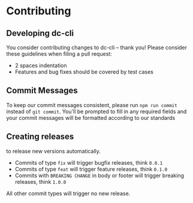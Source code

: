 # Contributing

## Developing dc-cli

You consider contributing changes to dc-cli – thank you!
Please consider these guidelines when filing a pull request:

*  2 spaces indentation
*  Features and bug fixes should be covered by test cases

## Commit Messages

To keep our commit messages consistent, please run `npm run commit` instead of `git commit`.
You'll be prompted to fill in any required fields and your commit messages will be formatted according to our standards 

## Creating releases

to release new versions automatically.

*  Commits of type `fix` will trigger bugfix releases, think `0.0.1`
*  Commits of type `feat` will trigger feature releases, think `0.1.0`
*  Commits with `BREAKING CHANGE` in body or footer will trigger breaking releases, think `1.0.0`

All other commit types will trigger no new release.
